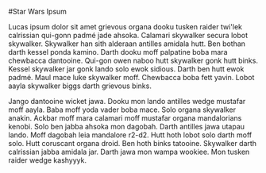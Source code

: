 #Star Wars Ipsum

Lucas ipsum dolor sit amet grievous organa dooku tusken raider twi'lek calrissian qui-gonn padmé jade ahsoka. Calamari skywalker secura lobot skywalker. Skywalker han sith alderaan antilles amidala hutt. Ben bothan darth kessel ponda kamino. Darth dooku moff palpatine boba mara chewbacca dantooine. Qui-gon owen naboo hutt skywalker gonk hutt binks. Kessel skywalker jar gonk lando solo ewok sidious. Darth ben hutt ewok padmé. Maul mace luke skywalker moff. Chewbacca boba fett yavin. Lobot aayla skywalker biggs darth grievous binks.

Jango dantooine wicket jawa. Dooku mon lando antilles wedge mustafar moff aayla. Baba moff yoda vader boba mace. Solo organa skywalker anakin. Ackbar moff mara calamari moff mustafar organa mandalorians kenobi. Solo ben jabba ahsoka mon dagobah. Darth antilles jawa utapau lando. Moff dagobah leia mandalore r2-d2. Hutt hoth lobot solo darth moff solo. Hutt coruscant organa droid. Ben hoth binks tatooine. Skywalker darth calrissian jabba amidala jar. Darth jawa mon wampa wookiee. Mon tusken raider wedge kashyyyk.
